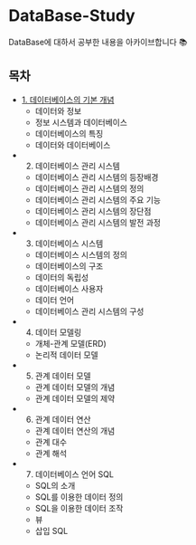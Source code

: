 # DataBase-Study
DataBase에 대하서 공부한 내용을 아카이브합니다 📚



## 목차

* [1. 데이터베이스의 기본 개념](https://github.com/limsaehyun/DataBase-Study/blob/main/%EB%8D%B0%EC%9D%B4%ED%84%B0%EB%B2%A0%EC%9D%B4%EC%8A%A4%EC%9D%98%20%EA%B8%B0%EB%B3%B8%20%EA%B0%9C%EB%85%90.md)
  + 데이터와 정보
  + 정보 시스템과 데이터베이스
  + 데이터베이스의 특징
  + 데이터와 데이터베이스
* 2. 데이터베이스 관리 시스템
  + 데이터베이스 관리 시스템의 등장배경
  + 데이터베이스 관리 시스템의 정의
  + 데이터베이스 관리 시스템의 주요 기능
  + 데이터베이스 관리 시스템의 장단점
  + 데이터베이스 관리 시스템의 발전 과정
* 3. 데이터베이스 시스템
  + 데이터베이스 시스템의 정의
  + 데이터베이스의 구조
  + 데이터의 독립성
  + 데이터베이스 사용자
  + 데이터 언어
  + 데이터베이스 관리 시스템의 구성
* 4. 데이터 모델링
  + 개체-관계 모델(ERD)
  + 논리적 데이터 모델
* 5. 관계 데이터 모델
  + 관계 데이터 모델의 개념
  + 관계 데이터 모델의 제약
* 6. 관계 데이터 연산
  * 관계 데이터 연산의 개념
  * 관계 대수
  * 관계 해석
* 7. 데이터베이스 언어 SQL
  * SQL의 소개
  * SQL를 이용한 데이터 정의
  * SQL을 이용한 데이터 조작
  * 뷰
  * 삽입 SQL
